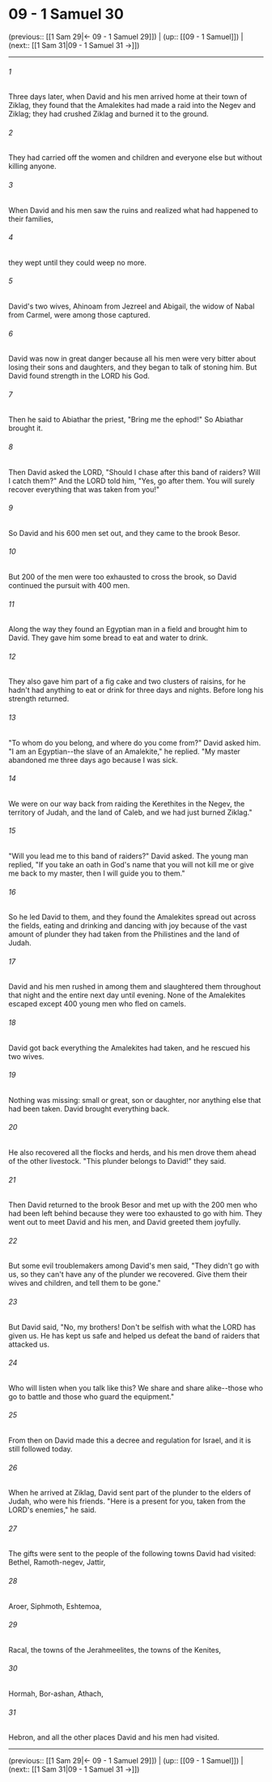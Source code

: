 # 09 - 1 Samuel 30

(previous:: [[1 Sam 29|← 09 - 1 Samuel 29]]) | (up:: [[09 - 1 Samuel]]) | (next:: [[1 Sam 31|09 - 1 Samuel 31 →]])

***


###### 1 
Three days later, when David and his men arrived home at their town of Ziklag, they found that the Amalekites had made a raid into the Negev and Ziklag; they had crushed Ziklag and burned it to the ground. 

###### 2 
They had carried off the women and children and everyone else but without killing anyone. 

###### 3 
When David and his men saw the ruins and realized what had happened to their families, 

###### 4 
they wept until they could weep no more. 

###### 5 
David's two wives, Ahinoam from Jezreel and Abigail, the widow of Nabal from Carmel, were among those captured. 

###### 6 
David was now in great danger because all his men were very bitter about losing their sons and daughters, and they began to talk of stoning him. But David found strength in the LORD his God. 

###### 7 
Then he said to Abiathar the priest, "Bring me the ephod!" So Abiathar brought it. 

###### 8 
Then David asked the LORD, "Should I chase after this band of raiders? Will I catch them?" And the LORD told him, "Yes, go after them. You will surely recover everything that was taken from you!" 

###### 9 
So David and his 600 men set out, and they came to the brook Besor. 

###### 10 
But 200 of the men were too exhausted to cross the brook, so David continued the pursuit with 400 men. 

###### 11 
Along the way they found an Egyptian man in a field and brought him to David. They gave him some bread to eat and water to drink. 

###### 12 
They also gave him part of a fig cake and two clusters of raisins, for he hadn't had anything to eat or drink for three days and nights. Before long his strength returned. 

###### 13 
"To whom do you belong, and where do you come from?" David asked him. "I am an Egyptian--the slave of an Amalekite," he replied. "My master abandoned me three days ago because I was sick. 

###### 14 
We were on our way back from raiding the Kerethites in the Negev, the territory of Judah, and the land of Caleb, and we had just burned Ziklag." 

###### 15 
"Will you lead me to this band of raiders?" David asked. The young man replied, "If you take an oath in God's name that you will not kill me or give me back to my master, then I will guide you to them." 

###### 16 
So he led David to them, and they found the Amalekites spread out across the fields, eating and drinking and dancing with joy because of the vast amount of plunder they had taken from the Philistines and the land of Judah. 

###### 17 
David and his men rushed in among them and slaughtered them throughout that night and the entire next day until evening. None of the Amalekites escaped except 400 young men who fled on camels. 

###### 18 
David got back everything the Amalekites had taken, and he rescued his two wives. 

###### 19 
Nothing was missing: small or great, son or daughter, nor anything else that had been taken. David brought everything back. 

###### 20 
He also recovered all the flocks and herds, and his men drove them ahead of the other livestock. "This plunder belongs to David!" they said. 

###### 21 
Then David returned to the brook Besor and met up with the 200 men who had been left behind because they were too exhausted to go with him. They went out to meet David and his men, and David greeted them joyfully. 

###### 22 
But some evil troublemakers among David's men said, "They didn't go with us, so they can't have any of the plunder we recovered. Give them their wives and children, and tell them to be gone." 

###### 23 
But David said, "No, my brothers! Don't be selfish with what the LORD has given us. He has kept us safe and helped us defeat the band of raiders that attacked us. 

###### 24 
Who will listen when you talk like this? We share and share alike--those who go to battle and those who guard the equipment." 

###### 25 
From then on David made this a decree and regulation for Israel, and it is still followed today. 

###### 26 
When he arrived at Ziklag, David sent part of the plunder to the elders of Judah, who were his friends. "Here is a present for you, taken from the LORD's enemies," he said. 

###### 27 
The gifts were sent to the people of the following towns David had visited: Bethel, Ramoth-negev, Jattir, 

###### 28 
Aroer, Siphmoth, Eshtemoa, 

###### 29 
Racal, the towns of the Jerahmeelites, the towns of the Kenites, 

###### 30 
Hormah, Bor-ashan, Athach, 

###### 31 
Hebron, and all the other places David and his men had visited.

***

(previous:: [[1 Sam 29|← 09 - 1 Samuel 29]]) | (up:: [[09 - 1 Samuel]]) | (next:: [[1 Sam 31|09 - 1 Samuel 31 →]])
